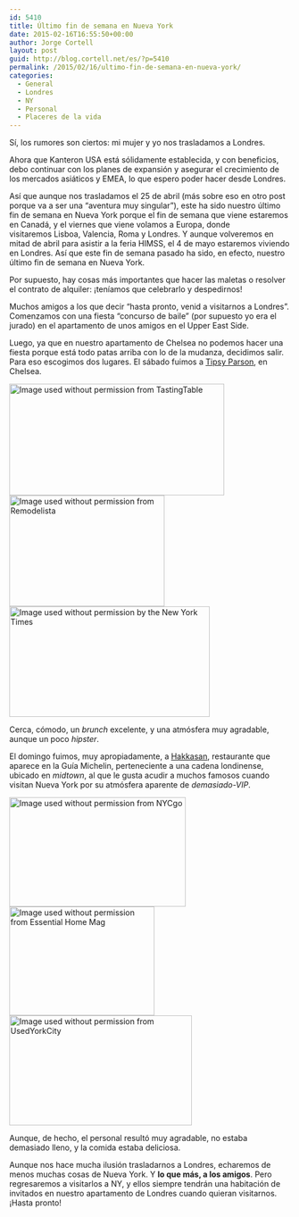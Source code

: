 ```yaml
---
id: 5410
title: Último fin de semana en Nueva York
date: 2015-02-16T16:55:50+00:00
author: Jorge Cortell
layout: post
guid: http://blog.cortell.net/es/?p=5410
permalink: /2015/02/16/ultimo-fin-de-semana-en-nueva-york/
categories:
  - General
  - Londres
  - NY
  - Personal
  - Placeres de la vida
---
```

Sí, los rumores son ciertos: mi mujer y yo nos trasladamos a Londres.

Ahora que Kanteron USA está sólidamente establecida, y con beneficios, debo continuar con los planes de expansión y asegurar el crecimiento de los mercados asiáticos y EMEA, lo que espero poder hacer desde Londres.

Así que aunque nos trasladamos el 25 de abril (más sobre eso en otro post porque va a ser una &#8220;aventura muy singular&#8221;), este ha sido nuestro último fin de semana en Nueva York porque el fin de semana que viene estaremos en Canadá, y el viernes que viene volamos a Europa, donde visitaremos Lisboa, Valencia, Roma y Londres. Y aunque volveremos en mitad de abril para asistir a la feria HIMSS, el 4 de mayo estaremos viviendo en Londres. Así que este fin de semana pasado ha sido, en efecto, nuestro último fin de semana en Nueva York.

Por supuesto, hay cosas más importantes que hacer las maletas o resolver el contrato de alquiler: ¡teníamos que celebrarlo y despedirnos!

Muchos amigos a los que decir &#8220;hasta pronto, venid a visitarnos a Londres&#8221;. Comenzamos con una fiesta &#8220;concurso de baile&#8221; (por supuesto yo era el jurado) en el apartamento de unos amigos en el Upper East Side.

Luego, ya que en nuestro apartamento de Chelsea no podemos hacer una fiesta porque está todo patas arriba con lo de la mudanza, decidimos salir. Para eso escogimos dos lugares. El sábado fuimos a <a title="http://tipsyparson.com/" href="http://tipsyparson.com/" target="_blank">Tipsy Parson</a>, en Chelsea.

<img class="alignnone" src="http://prodstatics3cdn1.tastingtable.com/images/articles/2009_12/tipsy-lg.jpg" alt="Image used without permission from TastingTable" width="385" height="200" /><img class="alignnone" src="http://www.remodelista.com/files/img/sub/uimg/julie/12-2010/tipsy-parson-exterior.jpg" alt="Image used without permission from Remodelista" width="278" height="199" /><img class="alignnone" src="http://graphics8.nytimes.com/images/2009/12/09/dining/09brieftipsyspan-1/articleLarge.jpg" alt="Image used without permission by the New York Times" width="359" height="198" />

Cerca, cómodo, un _brunch_ excelente, y una atmósfera muy agradable, aunque un poco _hipster_.

El domingo fuimos, muy apropiadamente, a <a title="http://hakkasan.com/locations/hakkasan-new-york/" href="http://hakkasan.com/locations/hakkasan-new-york/" target="_blank">Hakkasan</a>, restaurante que aparece en la Guía Michelin, perteneciente a una cadena londinense, ubicado en _midtown_, al que le gusta acudir a muchos famosos cuando visitan Nueva York por su atmósfera aparente de _demasiado-VIP_.

<img class="alignnone" src="http://www.nycgo.com/images/460x285/HakkasanV2_460x285.jpg" alt="Image used without permission from NYCgo" width="316" height="196" /><img class="alignnone" src="http://www.essentialhommemag.com/wp-content/uploads/2012/04/Hakkasan/IMG_0439.JPG" alt="Image used without permission from Essential Home Mag" width="260" height="195" /><img class="alignnone" src="http://www.usedyorkcity.com/wp-content/uploads/2012/07/hakkasan_ny_grandopening_jkratochvil_0791.jpg" alt="Image used without permission from UsedYorkCity" width="327" height="197" />

Aunque, de hecho, el personal resultó muy agradable, no estaba demasiado lleno, y la comida estaba deliciosa.

Aunque nos hace mucha ilusión trasladarnos a Londres, echaremos de menos muchas cosas de Nueva York. Y **lo que más, a los amigos**. Pero regresaremos a visitarlos a NY, y ellos siempre tendrán una habitación de invitados en nuestro apartamento de Londres cuando quieran visitarnos. ¡Hasta pronto!